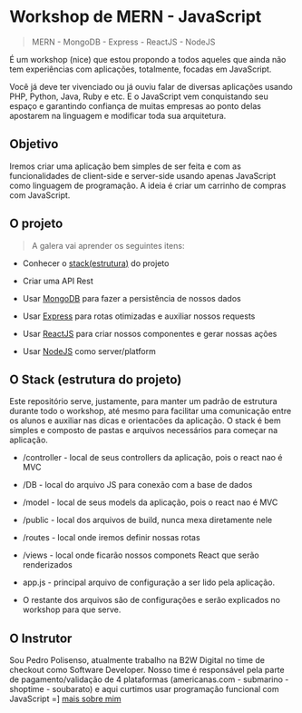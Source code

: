# Workshop de MERN - JavaScript

> MERN - MongoDB - Express - ReactJS - NodeJS

É um workshop (nice) que estou propondo a todos aqueles que ainda não tem experiências com aplicações, totalmente, focadas em JavaScript. 

Você já deve ter vivenciado ou já ouviu falar de diversas aplicações usando PHP, Python, Java, Ruby e etc. E o JavaScript vem conquistando seu espaço e garantindo confiança de muitas empresas ao ponto delas apostarem na linguagem e modificar toda sua arquitetura.


## Objetivo

Iremos criar uma aplicação bem simples de ser feita e com as funcionalidades de client-side e server-side usando apenas JavaScript como linguagem de programação. A ideia é criar um carrinho de compras com JavaScript.


## O projeto

> A galera vai aprender os seguintes itens:

- Conhecer o [stack(estrutura)](install.md) do projeto

- Criar uma API Rest

- Usar [MongoDB](https://www.mongodb.org/) para fazer a persistência de nossos dados

- Usar [Express](http://expressjs.com/pt-br/) para rotas otimizadas e auxiliar nossos requests

- Usar [ReactJS](https://facebook.github.io/react/) para criar nossos componentes e gerar nossas ações

- Usar [NodeJS]() como server/platform


## O Stack (estrutura do projeto)

Este repositório serve, justamente, para manter um padrão de estrutura durante todo o workshop, até mesmo para facilitar uma comunicação entre os alunos e auxiliar nas dicas e orientacões da aplicação. O stack é bem simples e composto de pastas e arquivos necessários para começar na aplicação.

* /controller - local de seus controllers da aplicação, pois o react nao é MVC

* /DB - local do arquivo JS para conexão com a base de dados

* /model - local de seus models da aplicação, pois o react nao é MVC

* /public - local dos arquivos de build, nunca mexa diretamente nele

* /routes - local onde iremos definir nossas rotas

* /views - local onde ficarão nossos componets React que serão renderizados

* app.js - principal arquivo de configuração a ser lido pela aplicação.

* O restante dos arquivos são de configurações e serão explicados no workshop para que serve.


## O Instrutor

Sou Pedro Polisenso, atualmente trabalho na B2W Digital no time de checkout como Software Developer. Nosso time é responsável pela parte de pagamento/validação de 4 plataformas (americanas.com - submarino - shoptime - soubarato) e aqui curtimos usar programação funcional com JavaScript =] [mais sobre mim](https://www.linkedin.com/in/pedropolisenso)
